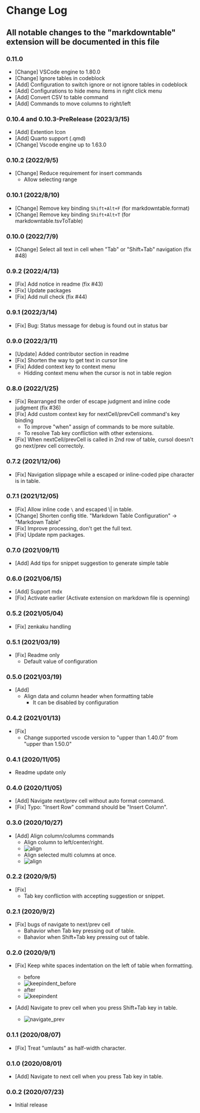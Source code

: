 # Change Log

## All notable changes to the "markdowntable" extension will be documented in this file

### 0.11.0

- [Change] VSCode engine to 1.80.0
- [Change] Ignore tables in codeblock
- [Add] Configuration to switch ignore or not ignore tables in codeblock
- [Add] Configurations to hide menu items in right click menu
- [Add] Convert CSV to table command
- [Add] Commands to move columns to right/left

### 0.10.4 and 0.10.3-PreRelease  (2023/3/15)

- [Add] Extention Icon
- [Add] Quarto support (.qmd)
- [Change] Vscode engine up to 1.63.0

### 0.10.2 (2022/9/5)

- [Change] Reduce requirement for insert commands
    - Allow selecting range

### 0.10.1 (2022/8/10)

- [Change] Remove key binding `Shift+Alt+F` (for markdowntable.format)
- [Change] Remove key binding `Shift+Alt+T` (for markdowntable.tsvToTable)

### 0.10.0 (2022/7/9)

- [Change] Select all text in cell when "Tab" or "Shift+Tab" navigation (fix #48)

### 0.9.2 (2022/4/13)

- [Fix] Add notice in readme (fix #43)
- [Fix] Update packages
- [Fix] Add null check (fix #44)

### 0.9.1 (2022/3/14)

- [Fix] Bug: Status message for debug is found out in status bar

### 0.9.0 (2022/3/11)

- [Update] Added contributor section in readme
- [Fix] Shorten the way to get text in cursor line
- [Fix] Added context key to context menu
    - Hidding context menu when the cursor is not in table region

### 0.8.0 (2022/1/25)

- [Fix] Rearranged the order of escape judgment and inline code judgment (fix #36)
- [Fix] Add custom context key for nextCell/prevCell command's key binding
    - To improve "when" assign of commands to be more suitable.
    - To resolve Tab key confliction with other extensions.
- [Fix] When nextCell/prevCell is called in 2nd row of table, cursol doesn't go next/prev cell correctoly.

### 0.7.2 (2021/12/06)

- [Fix] Navigation slippage while a escaped or inline-coded pipe character is in table.

### 0.7.1 (2021/12/05)

- [Fix] Allow inline code `\` and escaped \\\| in table.
- [Change] Shorten config title. "Markdown Table Configuration" -> "Markdown Table"
- [Fix] Improve processing, don't get the full text.
- [Fix] Update npm packages.

### 0.7.0 (2021/09/11)

- [Add] Add tips for snippet suggestion to generate simple table

### 0.6.0 (2021/06/15)

- [Add] Support mdx
- [Fix] Activate earlier (Activate extension on markdown file is openning)

### 0.5.2 (2021/05/04)

- [Fix] zenkaku handling

### 0.5.1 (2021/03/19)

- [Fix] Readme only
    - Default value of configuration

### 0.5.0 (2021/03/19)

- [Add]
    - Align data and column header when formatting table
        - It can be disabled by configuration

### 0.4.2 (2021/01/13)

- [Fix]
    - Change supported vscode version to "upper than 1.40.0" from "upper than 1.50.0"

### 0.4.1 (2020/11/05)

- Readme update only

### 0.4.0 (2020/11/05)

- [Add] Navigate next/prev cell without auto format command.
- [Fix] Typo: "Insert Row" command should be "Insert Column".

### 0.3.0 (2020/10/27)

- [Add] Align column/columns commands
    - Align column to left/center/right.
    - ![align](images/align_column.gif)
    - Align selected multi columns at once.
    - ![align](images/align_columns_at_once.gif)

### 0.2.2 (2020/9/5)

- [Fix]
    - Tab key confliction with accepting suggestion or snippet.

### 0.2.1 (2020/9/2)

- [Fix] bugs of navigate to next/prev cell
    - Bahavior when Tab key pressing out of table.
    - Bahavior when Shift+Tab key pressing out of table.

### 0.2.0 (2020/9/1)

- [Fix] Keep white spaces indentation on the left of table when formatting.
    - before
    - ![keepindent_before](images/keep_indent_before.gif)
    - after
    - ![keepindent](images/keep_indent.gif)

- [Add] Navigate to prev cell when you press Shift+Tab key in table.
    - ![navigate_prev](images/navigate_prev_cell.gif)

### 0.1.1 (2020/08/07)

- [Fix] Treat "umlauts" as half-width character.

### 0.1.0 (2020/08/01)

- [Add] Navigate to next cell when you press Tab key in table.

### 0.0.2 (2020/07/23)

- Initial release
